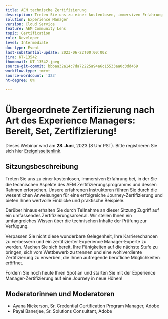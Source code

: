 ```yaml
---
title: AEM technische Zertifizierung
description: Treten Sie uns zu einer kostenlosen, immersiven Erfahrung bei, in der Sie die technischen Aspekte des AEM Zertifizierungsprogramms und dessen Rahmen untersuchen. Unsere erfahrenen Lehrer führen Sie durch die wesentlichen Anweisungen für ein erfolgreiches Zertifizierungs-Journey, indem sie Ihnen wertvolle Einblicke und praktische Beispiele geben. Außerdem erhalten Sie durch die Teilnahme an dieser Veranstaltung Zugang zu einem umfassenden Zertifizierungs-Arsenal. Wir bieten Ihnen ein umfangreiches Angebot an Vorbereitungswerkzeugen und ein tiefgehendes Verständnis des technischen Examens. Verpassen Sie nicht diese wunderbare Gelegenheit, Ihre Karrierechancen zu verbessern und ein zertifizierter Experience Manager-Experte zu werden. Machen Sie sich bereit, Ihre Fähigkeiten auf die nächste Stufe zu bringen, sich vom Wettbewerb zu trennen und eine wohlverdiente Zertifizierung zu erwerben, die Ihnen aufregende berufliche Möglichkeiten eröffnet.Nehmen Sie heute Ihren Platz ein und beginnen Sie mit der Experience Manager-Zertifizierung auf eine Journey in neue Höhen!
solution: Experience Manager
version: Cloud Service
feature: AEM Community Lens
topic: Certification
role: Developer
level: Intermediate
doc-type: Event
last-substantial-update: 2023-06-22T00:00:00Z
jira: KT-13542
thumbnail: KT-13542.jpeg
source-git-commit: bbbaa32a14c7da72225a94a6c15533aa0c3dd469
workflow-type: tm+mt
source-wordcount: '323'
ht-degree: 0%

---
```



# Übergeordnete Zertifizierung nach Art des Experience Managers: Bereit, Set, Zertifizierung!

Dieses Webinar wird am **28. Juni**, 2023 (8 Uhr PST). Bitte registrieren Sie sich hier [Ereignisseitenlink](https://adobe.ly/3Ni6XeL).

## Sitzungsbeschreibung

Treten Sie uns zu einer kostenlosen, immersiven Erfahrung bei, in der Sie die technischen Aspekte des AEM Zertifizierungsprogramms und dessen Rahmen erforschen. Unsere erfahrenen Instruktoren führen Sie durch die wesentlichen Anweisungen für eine erfolgreiche Journey-Zertifizierung und bieten Ihnen wertvolle Einblicke und praktische Beispiele.

Darüber hinaus erhalten Sie durch Teilnahme an dieser Sitzung Zugriff auf ein umfassendes Zertifizierungsarsenal. Wir stellen Ihnen ein umfangreiches Wissen über die technischen Inhalte der Prüfung zur Verfügung.

Verpassen Sie nicht diese wunderbare Gelegenheit, Ihre Karrierechancen zu verbessern und ein zertifizierter Experience Manager-Experte zu werden. Machen Sie sich bereit, Ihre Fähigkeiten auf die nächste Stufe zu bringen, sich vom Wettbewerb zu trennen und eine wohlverdiente Zertifizierung zu erwerben, die Ihnen aufregende berufliche Möglichkeiten eröffnet.

Fordern Sie noch heute Ihren Spot an und starten Sie mit der Experience Manager-Zertifizierung auf eine Journey in neue Höhen!

## Moderatorinnen und Moderatoren

* Ayana Nickerson, Sr. Credential Certification Program Manager, Adobe
* Payal Banerjee, Sr. Solutions Consultant, Adobe
